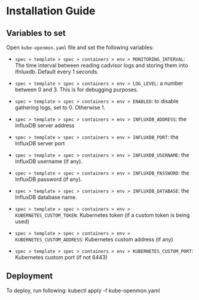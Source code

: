 # Installation Guide

## Variables to set

Open `kube-openmon.yaml` file and set the following variables:

* `spec > template > spec > containers > env > MONITORING_INTERVAL`: The time interval between reading cadvisor logs and storing them into ifnluxdb. Default every 1 seconds.

* `spec > template > spec > containers > env > LOG_LEVEL`: a number between 0 and 3. This is for debugging purposes.

* `spec > template > spec > containers > env > ENABLED`: to disable gathering logs, set to 0. Otherwise 1.

* `spec > template > spec > containers > env > INFLUXDB_ADDRESS`: the InfluxDB server address

* `spec > template > spec > containers > env > INFLUXDB_PORT`: the InfluxDB server port

* `spec > template > spec > containers > env > INFLUXDB_USERNAME`: the InfluxDB username (if any).

* `spec > template > spec > containers > env > INFLUXDB_PASSWORD`: the InfluxDB password (if any).

* `spec > template > spec > containers > env > INFLUXDB_DATABASE`: the InfluxDB database name.

* `spec > template > spec > containers > env > KUBERNETES_CUSTOM_TOKEN`: Kubernetes token (if a custom token is being used)

* `spec > template > spec > containers > env > KUBERNETES_CUSTOM_ADDRESS`: Kubernetes custom address (if any)

* `spec > template > spec > containers > env > KUBERNETES_CUSTOM_PORT`: Kubernetes custom port (if not 6443)

## Deployment

To deploy, run following:
   kubectl apply -f kube-openmon.yaml
